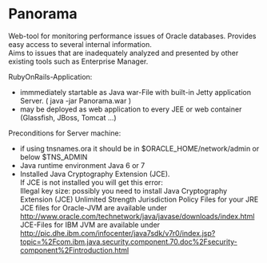 Panorama
========

Web-tool for monitoring performance issues of Oracle databases.
Provides easy access to several internal information.<br>
Aims to issues that are inadequately analyzed and presented by other existing tools such as Enterprise Manager.

RubyOnRails-Application:
- immmediately startable as Java war-File with built-in Jetty application Server. ( java -jar Panorama.war )
- may be deployed as web application to every JEE or web container (Glassfish, JBoss, Tomcat ...) 

Preconditions for Server machine:
- if using tnsnames.ora it should be in $ORACLE_HOME/network/admin or below $TNS_ADMIN 
- Java runtime environment Java 6 or 7
- Installed Java Cryptography Extension (JCE).<br>
If JCE is not installed you will get this error:<br>
Illegal key size: possibly you need to install Java Cryptography Extension (JCE) Unlimited Strength Jurisdiction Policy Files for your JRE<br>
JCE files for Oracle-JVM are available under http://www.oracle.com/technetwork/java/javase/downloads/index.html<br>
JCE-Files for IBM JVM are available under http://pic.dhe.ibm.com/infocenter/java7sdk/v7r0/index.jsp?topic=%2Fcom.ibm.java.security.component.70.doc%2Fsecurity-component%2Fintroduction.html
